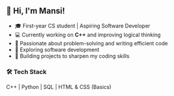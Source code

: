 ## 👋 Hi, I'm Mansi!  

- 🎓 First-year CS student | Aspiring Software Developer  
- 💻 Currently working on **C++** and improving logical thinking  
- 🚀 Passionate about problem-solving and writing efficient code  
- 📌 Exploring software development  
- 🔨 Building projects to sharpen my coding skills  

### 🛠 Tech Stack  
C++ | Python | SQL | HTML & CSS (Basics)  
